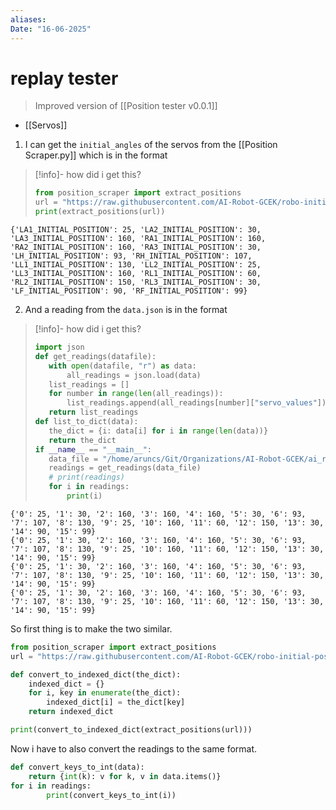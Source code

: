 ```yaml
---
aliases: 
Date: "16-06-2025"
---
```

# replay tester

>Improved version of [[Position tester v0.0.1]]
- [[Servos]]

1. I can get the `initial_angles` of the servos from the [[Position Scraper.py]] which is in the format 
>[!info]- how did i get this?
>```python
>from position_scraper import extract_positions
>url = "https://raw.githubusercontent.com/AI-Robot-GCEK/robo-initial-positions/main/src/initial-positions.h"
>print(extract_positions(url))
>```

```
{'LA1_INITIAL_POSITION': 25, 'LA2_INITIAL_POSITION': 30, 'LA3_INITIAL_POSITION': 160, 'RA1_INITIAL_POSITION': 160, 'RA2_INITIAL_POSITION': 160, 'RA3_INITIAL_POSITION': 30, 'LH_INITIAL_POSITION': 93, 'RH_INITIAL_POSITION': 107, 'LL1_INITIAL_POSITION': 130, 'LL2_INITIAL_POSITION': 25, 'LL3_INITIAL_POSITION': 160, 'RL1_INITIAL_POSITION': 60, 'RL2_INITIAL_POSITION': 150, 'RL3_INITIAL_POSITION': 30, 'LF_INITIAL_POSITION': 90, 'RF_INITIAL_POSITION': 99}
```
2. And a reading from the `data.json` is in the format
>[!info]- how did i get this?
>```python
>import json
>def get_readings(datafile):
>    with open(datafile, "r") as data:
>        all_readings = json.load(data)
>    list_readings = []
>    for number in range(len(all_readings)):
>        list_readings.append(all_readings[number]["servo_values"])
>    return list_readings
>def list_to_dict(data):
>    the_dict = {i: data[i] for i in range(len(data))}
>    return the_dict
>if __name__ == "__main__":
>    data_file = "/home/aruncs/Git/Organizations/AI-Robot-GCEK/ai_robo_position_replayer/data.json"
>    readings = get_readings(data_file)
>    # print(readings)
>    for i in readings:
>        print(i)
>```

```
{'0': 25, '1': 30, '2': 160, '3': 160, '4': 160, '5': 30, '6': 93, '7': 107, '8': 130, '9': 25, '10': 160, '11': 60, '12': 150, '13': 30, '14': 90, '15': 99}
{'0': 25, '1': 30, '2': 160, '3': 160, '4': 160, '5': 30, '6': 93, '7': 107, '8': 130, '9': 25, '10': 160, '11': 60, '12': 150, '13': 30, '14': 90, '15': 99}
{'0': 25, '1': 30, '2': 160, '3': 160, '4': 160, '5': 30, '6': 93, '7': 107, '8': 130, '9': 25, '10': 160, '11': 60, '12': 150, '13': 30, '14': 90, '15': 99}
{'0': 25, '1': 30, '2': 160, '3': 160, '4': 160, '5': 30, '6': 93, '7': 107, '8': 130, '9': 25, '10': 160, '11': 60, '12': 150, '13': 30, '14': 90, '15': 99}
```

So first thing is to make the two similar. 

```python
from position_scraper import extract_positions
url = "https://raw.githubusercontent.com/AI-Robot-GCEK/robo-initial-positions/main/src/initial-positions.h"

def convert_to_indexed_dict(the_dict):
    indexed_dict = {}
    for i, key in enumerate(the_dict):
        indexed_dict[i] = the_dict[key]
    return indexed_dict

print(convert_to_indexed_dict(extract_positions(url)))
```
Now i have to also convert the readings to the same format.

```python
def convert_keys_to_int(data):
    return {int(k): v for k, v in data.items()}
for i in readings:
        print(convert_keys_to_int(i))
```
